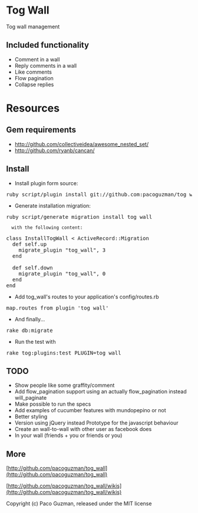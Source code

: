 Tog Wall
========

Tog wall management

Included functionality
-----------------------

* Comment in a wall
* Reply comments in a wall
* Like comments
* Flow pagination
* Collapse replies

Resources
=========

Gem requirements
----------------

* http://github.com/collectiveidea/awesome_nested_set/
* http://github.com/ryanb/cancan/

Install
-------

* Install plugin form source:

<pre>
ruby script/plugin install git://github.com:pacoguzman/tog_wall.git
</pre>

* Generate installation migration:

<pre>
ruby script/generate migration install_tog_wall
</pre>

	  with the following content:

<pre>
class InstallTogWall < ActiveRecord::Migration
  def self.up
    migrate_plugin "tog_wall", 3
  end

  def self.down
    migrate_plugin "tog_wall", 0
  end
end
</pre>

* Add tog_wall's routes to your application's config/routes.rb

<pre>
map.routes_from_plugin 'tog_wall'
</pre>

* And finally...

<pre>
rake db:migrate
</pre>

* Run the test with

<pre>
rake tog:plugins:test PLUGIN=tog_wall
</pre>

TODO
-------

* Show people like some graffity/comment
* Add flow_pagination support using an actually flow_pagination instead will_paginate
* Make possible to run the specs
* Add examples of cucumber features with mundopepino or not
* Better styling
* Version using jQuery instead Prototype for the javascript behaviour
* Create an wall-to-wall with other user as facebook does
* In your wall (friends + you or friends or you)


More
-------

[http://github.com/pacoguzman/tog_wall](http://github.com/pacoguzman/tog_wall)

[http://github.com/pacoguzman/tog_wall/wikis](http://github.com/pacoguzman/tog_wall/wikis)


Copyright (c) Paco Guzman, released under the MIT license
